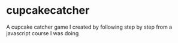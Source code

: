 # cupcakecatcher
A cupcake catcher game I created by following step by step from a javascript course I was doing
